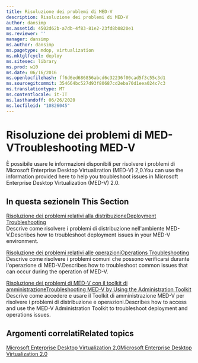 ```yaml
---
title: Risoluzione dei problemi di MED-V
description: Risoluzione dei problemi di MED-V
author: dansimp
ms.assetid: 4502d62b-a7db-4f83-81e2-23fd8b0820e1
ms.reviewer: ''
manager: dansimp
ms.author: dansimp
ms.pagetype: mdop, virtualization
ms.mktglfcycl: deploy
ms.sitesec: library
ms.prod: w10
ms.date: 06/16/2016
ms.openlocfilehash: ff6d6ed686856abcd6c32236f00cad5f3c55c3d1
ms.sourcegitcommit: 354664bc527d93f80687cd2eba70d1eea024c7c3
ms.translationtype: MT
ms.contentlocale: it-IT
ms.lasthandoff: 06/26/2020
ms.locfileid: "10826045"
---
```

# <span data-ttu-id="5aaa3-103">Risoluzione dei problemi di MED-V</span><span class="sxs-lookup"><span data-stu-id="5aaa3-103">Troubleshooting MED-V</span></span>


<span data-ttu-id="5aaa3-104">È possibile usare le informazioni disponibili per risolvere i problemi di Microsoft Enterprise Desktop Virtualization (MED-V) 2,0.</span><span class="sxs-lookup"><span data-stu-id="5aaa3-104">You can use the information provided here to help you troubleshoot issues in Microsoft Enterprise Desktop Virtualization (MED-V) 2.0.</span></span>

## <span data-ttu-id="5aaa3-105">In questa sezione</span><span class="sxs-lookup"><span data-stu-id="5aaa3-105">In This Section</span></span>


<a href="" id="deployment-troubleshooting"></a>[<span data-ttu-id="5aaa3-106">Risoluzione dei problemi relativi alla distribuzione</span><span class="sxs-lookup"><span data-stu-id="5aaa3-106">Deployment Troubleshooting</span></span>](deployment-troubleshooting.md)  
<span data-ttu-id="5aaa3-107">Descrive come risolvere i problemi di distribuzione nell'ambiente MED-V.</span><span class="sxs-lookup"><span data-stu-id="5aaa3-107">Describes how to troubleshoot deployment issues in your MED-V environment.</span></span>

<a href="" id="operations-troubleshooting"></a>[<span data-ttu-id="5aaa3-108">Risoluzione dei problemi relativi alle operazioni</span><span class="sxs-lookup"><span data-stu-id="5aaa3-108">Operations Troubleshooting</span></span>](operations-troubleshooting-medv2.md)  
<span data-ttu-id="5aaa3-109">Descrive come risolvere i problemi comuni che possono verificarsi durante l'operazione di MED-V.</span><span class="sxs-lookup"><span data-stu-id="5aaa3-109">Describes how to troubleshoot common issues that can occur during the operation of MED-V.</span></span>

<a href="" id="troubleshooting-med-v-by-using-the-administration-toolkit"></a>[<span data-ttu-id="5aaa3-110">Risoluzione dei problemi di MED-V con il toolkit di amministrazione</span><span class="sxs-lookup"><span data-stu-id="5aaa3-110">Troubleshooting MED-V by Using the Administration Toolkit</span></span>](troubleshooting-med-v-by-using-the-administration-toolkit.md)  
<span data-ttu-id="5aaa3-111">Descrive come accedere e usare il Toolkit di amministrazione MED-V per risolvere i problemi di distribuzione e operazioni.</span><span class="sxs-lookup"><span data-stu-id="5aaa3-111">Describes how to access and use the MED-V Administration Toolkit to troubleshoot deployment and operations issues.</span></span>

## <span data-ttu-id="5aaa3-112">Argomenti correlati</span><span class="sxs-lookup"><span data-stu-id="5aaa3-112">Related topics</span></span>


[<span data-ttu-id="5aaa3-113">Microsoft Enterprise Desktop Virtualization 2,0</span><span class="sxs-lookup"><span data-stu-id="5aaa3-113">Microsoft Enterprise Desktop Virtualization 2.0</span></span>](index.md)

 

 





